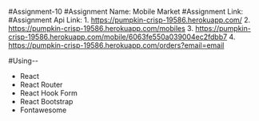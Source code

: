 #Assignment-10
#Assignment Name: Mobile Market
#Assignment Link: 
#Assignment Api Link: 
    1. https://pumpkin-crisp-19586.herokuapp.com/
    2. https://pumpkin-crisp-19586.herokuapp.com/mobiles
    3. https://pumpkin-crisp-19586.herokuapp.com/mobile/6063fe550a039004ec2fdbb7
    4. https://pumpkin-crisp-19586.herokuapp.com/orders?email=email

#Using--
 * React
 * React Router
 * React Hook Form
 * React Bootstrap
 * Fontawesome


